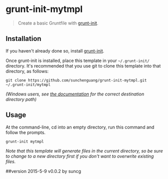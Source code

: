 # grunt-init-mytmpl

> Create a basic Gruntfile with [grunt-init][].

[grunt-init]: http://gruntjs.com/project-scaffolding

## Installation
If you haven't already done so, install [grunt-init][].

Once grunt-init is installed, place this template in your `~/.grunt-init/` directory. It's recommended that you use git to clone this template into that directory, as follows:

```
git clone https://github.com/sunchenguang/grunt-init-mytmpl.git ~/.grunt-init/mytmpl
```

_(Windows users, see [the documentation][grunt-init] for the correct destination directory path)_

## Usage

At the command-line, cd into an empty directory, run this command and follow the prompts.

```
grunt-init mytmpl
```

_Note that this template will generate files in the current directory, so be sure to change to a new directory first if you don't want to overwrite existing files._

##version
2015-5-9 v0.0.2 by suncg
